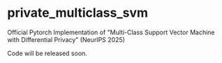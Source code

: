 # private_multiclass_svm
Official Pytorch Implementation of "Multi-Class Support Vector Machine with Differential Privacy" (NeurIPS 2025)

Code will be released soon.
